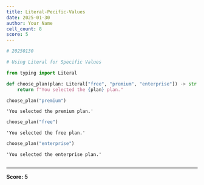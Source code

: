 ```yaml
---
title: Literal-Pecific-Values
date: 2025-01-30
author: Your Name
cell_count: 8
score: 5
---
```


```python
# 20250130
```


```python
# Using Literal for Specific Values
```


```python
from typing import Literal
```


```python
def choose_plan(plan: Literal["free", "premium", "enterprise"]) -> str:
    return f"You selected the {plan} plan."
```


```python
choose_plan("premium")
```




    'You selected the premium plan.'




```python
choose_plan("free")
```




    'You selected the free plan.'




```python
choose_plan("enterprise")
```




    'You selected the enterprise plan.'




```python

```


---
**Score: 5**
